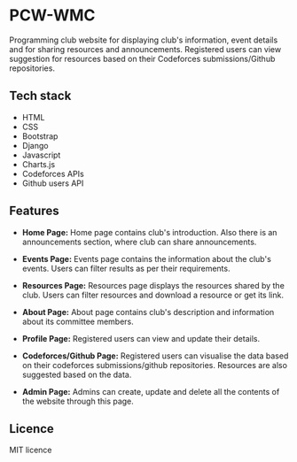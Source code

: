 # PCW-WMC
Programming club website for displaying club's information, event details and for sharing resources and announcements. Registered users can view suggestion for resources based on their Codeforces submissions/Github repositories.

## Tech stack
- HTML
- CSS
- Bootstrap
- Django
- Javascript
- Charts.js
- Codeforces APIs
- Github users API

## Features

- **Home Page:** Home page contains club's introduction. Also there is an announcements section, where club can share announcements.
  
- **Events Page:** Events page contains the information about the club's events. Users can filter results as per their requirements.
  
- **Resources Page:** Resources page displays the resources shared by the club. Users can filter resources and download a resource or get its link. 
  
- **About Page:** About page contains club's description and information about its committee members.
  
- **Profile Page:** Registered users can view and update their details.
  
- **Codeforces/Github Page:** Registered users can visualise the data based on their codeforces submissions/github repositories. Resources are also suggested based on the data.

- **Admin Page:** Admins can create, update and delete all the contents of the website through this page.

## Licence

MIT licence
